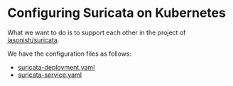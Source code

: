 # Configuring Suricata on Kubernetes

What we want to do is to support each other in the project of [jasonish/suricata](https://github.com/jasonish/docker-suricata).

We have the configuration files as follows:

- [suricata-deployment.yaml](suricata-deployment.yaml)
- [suricata-service.yaml](suricata-service.yaml)
